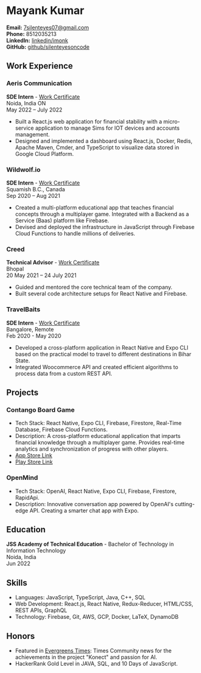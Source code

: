 
# Mayank Kumar
**Email:** [7silenteyes07@gmail.com](mailto:7silenteyes07@gmail.com)  
**Phone:** 8512035213  
**LinkedIn:** [linkedin/imonk](https://www.linkedin.com/in/imonk)  
**GitHub:** [github/silenteyesoncode](https://github.com/silenteyesoncode)

## Work Experience
### Aeris Communication
**SDE Intern** - [Work Certificate](https://drive.google.com/file/d/1ZFiEWB_Ir3O3nnoMbKXhOlyH9NrdVRmH/view?usp=share_link)  
Noida, India ON  
May 2022 – July 2022

- Built a React.js web application for financial stability with a micro-service application to manage Sims for IOT devices and accounts management.
- Designed and implemented a dashboard using React.js, Docker, Redis, Apache Maven, Cmder, and TypeScript to visualize data stored in Google Cloud Platform.

### Wildwolf.io
**SDE Intern** - [Work Certificate](https://drive.google.com/file/d/1zA_9G_bdxAPcaY9bADZLbLhJwFarAK9H/view)  
Squamish B.C., Canada  
Sep 2020 – Aug 2021

- Created a multi-platform educational app that teaches financial concepts through a multiplayer game. Integrated with a Backend as a Service (Baas) platform like Firebase.
- Devised and deployed the infrastructure in JavaScript through Firebase Cloud Functions to handle millions of deliveries.

### Creed
**Technical Advisor** - [Work Certificate](https://drive.google.com/file/d/1U84tED01LTjq9sfjBmccZ_95sPIiIHP_/view?usp=share_link)  
Bhopal  
20 May 2021 – 24 July 2021

- Guided and mentored the core technical team of the company.
- Built several code architecture setups for React Native and Firebase.

### TravelBaits
**SDE Intern** - [Work Certificate](https://drive.google.com/file/d/1aAKhy-_FQgGEEiBLC9t8AeIz3As-NSj4/view)  
Bangalore, Remote  
Feb 2020 - May 2020

- Developed a cross-platform application in React Native and Expo CLI based on the practical model to travel to different destinations in Bihar State.
- Integrated Woocommerce API and created efficient algorithms to process data from a custom REST API.

## Projects
### Contango Board Game
- Tech Stack: React Native, Expo CLI, Firebase, Firestore, Real-Time Database, Firebase Cloud Functions.
- Description: A cross-platform educational application that imparts financial knowledge through a multiplayer game. Provides real-time analytics and synchronization of progress with other players.
- [App Store Link](https://apps.apple.com/us/app/contango/id1586854232)
- [Play Store Link](https://play.google.com/store/apps/details?id=com.contango.contango)

### OpenMind
- Tech Stack: OpenAI, React Native, Expo CLI, Firebase, Firestore, RapidApi.
- Description: Innovative conversation app powered by OpenAI's cutting-edge API. Creating a smarter chat app with Expo.

## Education
**JSS Academy of Technical Education** - Bachelor of Technology in Information Technology  
Noida, India  
Jun 2022

## Skills
- Languages: JavaScript, TypeScript, Java, C++, SQL
- Web Development: React.js, React Native, Redux-Reducer, HTML/CSS, REST APIs, GraphQL
- Technology: Firebase, Git, AWS, GCP, Docker, LaTeX, DynamoDB

## Honors
- Featured in [Evergreens Times](https://www.linkedin.com/posts/imonk_konect-press-coverage-evergreen-times-activity-6680672694842863616-_uf8?utm_source=share&utm_medium=member_desktop): Times Community news for the achievements in the project "Konect" and passion for AI.
- HackerRank Gold Level in JAVA, SQL, and 10 Days of JavaScript.
